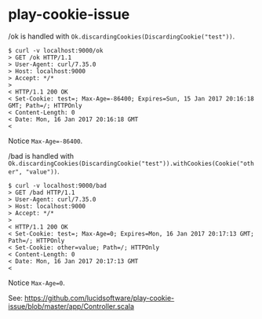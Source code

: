 # play-cookie-issue

/ok is handled with `Ok.discardingCookies(DiscardingCookie("test"))`.

    $ curl -v localhost:9000/ok
    > GET /ok HTTP/1.1
    > User-Agent: curl/7.35.0
    > Host: localhost:9000
    > Accept: */*
    >
    < HTTP/1.1 200 OK
    < Set-Cookie: test=; Max-Age=-86400; Expires=Sun, 15 Jan 2017 20:16:18 GMT; Path=/; HTTPOnly
    < Content-Length: 0
    < Date: Mon, 16 Jan 2017 20:16:18 GMT
    <

Notice `Max-Age=-86400`.

/bad is handled with `Ok.discardingCookies(DiscardingCookie("test")).withCookies(Cookie("other", "value"))`.

    $ curl -v localhost:9000/bad
    > GET /bad HTTP/1.1
    > User-Agent: curl/7.35.0
    > Host: localhost:9000
    > Accept: */*
    >
    < HTTP/1.1 200 OK
    < Set-Cookie: test=; Max-Age=0; Expires=Mon, 16 Jan 2017 20:17:13 GMT; Path=/; HTTPOnly
    < Set-Cookie: other=value; Path=/; HTTPOnly
    < Content-Length: 0
    < Date: Mon, 16 Jan 2017 20:17:13 GMT
    <

Notice `Max-Age=0`.

See: https://github.com/lucidsoftware/play-cookie-issue/blob/master/app/Controller.scala
